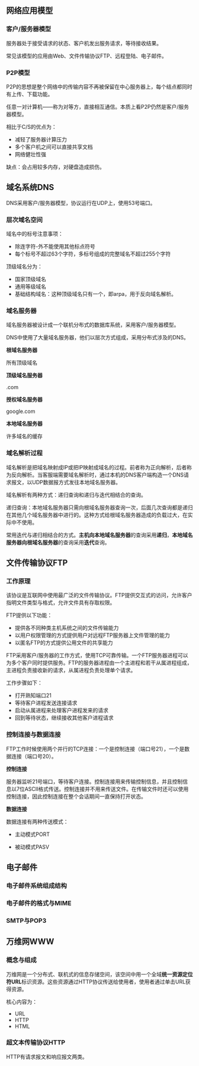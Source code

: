 ## 网络应用模型

### 客户/服务器模型

服务器处于接受请求的状态、客户机发出服务请求，等待接收结果。

常见该模型的应用由Web、文件传输协议FTP、远程登陆、电子邮件。

### P2P模型

P2P的思想是整个网络中的传输内容不再被保留在中心服务器上，每个结点都同时有上传、下载功能。

任意一对计算机——称为对等方，直接相互通信。本质上看P2P仍然是客户/服务器模型。

相比于C/S的优点为：

* 减轻了服务器计算压力
* 多个客户机之间可以直接共享文档
* 网络健壮性强

缺点：会占用较多内存，对硬盘造成损伤。

## 域名系统DNS

DNS采用客户/服务器模型，协议运行在UDP上，使用53号端口。

### 层次域名空间

域名中的标号注意事项：

* 除连字符-外不能使用其他标点符号
* 每个标号不超过63个字符，多标号组成的完整域名不超过255个字符

顶级域名分为：

* 国家顶级域名
* 通用等级域名
* 基础结构域名：这种顶级域名只有一个，即arpa，用于反向域名解析。

### 域名服务器

域名服务器被设计成一个联机分布式的数据库系统，采用客户/服务器模型。

DNS中使用了大量域名服务器，他们以层次方式组成，采用分布式涉及的DNS。

**根域名服务器**

所有顶级域名



**顶级域名服务器**

.com



**授权域名服务器**

google.com



**本地域名服务器**

许多域名的缓存



### 域名解析过程

域名解析是把域名映射成IP或把IP映射成域名的过程。前者称为正向解析，后者称为反向解析。当客服端需要域名解析时，通过本机的DNS客户端构造一个DNS请求报文，以UDP数据报方式发往本地域名服务器。

域名解析有两种方式：递归查询和递归与迭代相结合的查询。

递归查询：本地域名服务器只需向根域名服务器查询一次，后面几次查询都是递归在其他几个域名服务器中进行的。这种方式给根域名服务器造成的负载过大，在实际中不使用。

常用迭代与递归相结合的方式。**主机向本地域名服务器**的查询采用**递归**，**本地域名服务器向根域名服务器**的查询采用**迭代**查询。





## 文件传输协议FTP

### 工作原理

该协议是互联网中使用最广泛的文件传输协议。FTP提供交互式的访问，允许客户指明文件类型与格式，允许文件具有存取权限。

FTP提供以下功能：

* 提供各不同种类主机系统之间的文件传输能力
* 以用户权限管理的方式提供用户对远程FTP服务器上文件管理的能力
* 以匿名FTP的方式提供公用文件的共享能力

FTP采用客户/服务器的工作方式，使用TCP可靠传输。一个FTP服务器进程可以为多个客户同时提供服务。FTP的服务器进程由一个主进程和若干从属进程组成，主进程负责接收新的请求，从属进程负责处理单个请求。

工作步骤如下：

* 打开熟知端口21
* 等待客户进程发送连接请求
* 启动从属进程来处理客户进程发来的请求
* 回到等待状态，继续接收其他客户进程请求

### 控制连接与数据连接

FTP工作时候使用两个并行的TCP连接：一个是控制连接（端口号21），一个是数据连接（端口号20）。

**控制连接**

服务器监听21号端口，等待客户连接。控制连接用来传输控制信息，并且控制信息以7位ASCII格式传送。控制连接并不用来传送文件。在传输文件时还可以使用控制连接，因此控制连接在整个会话期间一直保持打开状态。

**数据连接**

数据连接有两种传送模式：

* 主动模式PORT

* 被动模式PASV





## 电子邮件

### 电子邮件系统组成结构





### 电子邮件的格式与MIME





### SMTP与POP3







## 万维网WWW

### 概念与组成

万维网是一个分布式、联机式的信息存储空间，该空间中用一个全域**统一资源定位符URL**标识资源。这些资源通过HTTP协议传送给使用者，使用者通过单击URL获得资源。

核心内容为：

* URL
* HTTP
* HTML

### 超文本传输协议HTTP

HTTP有请求报文和响应报文两类。
